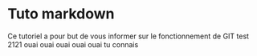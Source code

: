 # Tuto markdown

Ce tutoriel a pour but de vous informer sur le fonctionnement de GIT test 2121 ouai ouai ouai ouai ouai tu connais